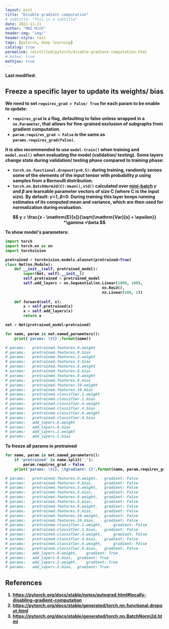 ```yaml
---
layout: post
title: "Disable gradient computation"
# subtitle: "This is a subtitle"
date: 2022-11-21
author: "MAI Minh"
header-img: "img/"
header-style: text
tags: [pytorch, deep learning]
catalog: true
permalink: /distilled/pytorch/disable-gradient-computation.html
# katex: true
mathjax: true
---
```

<b>Last modified: <script>document.write( document.lastModified );</script>

## Freeze a specific layer to update its weights/ bias

We need to set `requires_grad = False/ True` for each param to be enable to update:
- `requires_grad` is a flag, defaulting to false unless wrapped in a `nn.Parameter`, that allows for fine-grained exclusion of subgraphs from gradient computation.
- `param.requires_grad = False` is the same as `params.requires_grad(False)`.

It is also recommended to use `model.train()` when training and `model.eval()` when evaluating the model (validation/ testing). Some layers change state during validation/ testing phase compared to training phase:
- `torch.nn.functional.dropout(p=0.5)`: during training, **randomly zeroes** some of the elements of the input tensor with probability $p$ using samples from a Bernoulli distribution.
- `torch.nn.BatchNorm2d(C)`: `mean()`, `std()` calculated over [mini-batch](https://developers.google.com/machine-learning/glossary#mini-batch) $\gamma$ and $\beta$ are learnable parameter vectors of size C (where C is the input size). By default: $\gamma$=1, $\beta$=0. **During training this layer keeps running estimates of its computed mean and variance, which are then used for normalization during evaluation**.

$$
y = \frac{x - \mathrm{E}[x]}{\sqrt{\mathrm{Var}[x] + \epsilon}} *\gamma +\beta
$$

To show model's parameters:
```python
import torch
import torch.nn as nn
import torchvision

pretrained = torchvision.models.alexnet(pretrained=True)
class Net(nn.Module):
    def __init__(self, pretrained_model):
        super(Net, self).__init__()
        self.pretrained = pretrained_model
        self.add_layers = nn.Sequential(nn.Linear(1000, 100),
                                           nn.ReLU(),
                                           nn.Linear(100, 2))
        
    def forward(self, x):
        x = self.pretrained(x)
        x = self.add_layers(x)
        return x

net = Net(pretrained_model=pretrained)

for name, param in net.named_parameters():
    print('params: \t{}'.format(name))

# params: 	pretrained.features.0.weight
# params: 	pretrained.features.0.bias
# params: 	pretrained.features.3.weight
# params: 	pretrained.features.3.bias
# params: 	pretrained.features.6.weight
# params: 	pretrained.features.6.bias
# params: 	pretrained.features.8.weight
# params: 	pretrained.features.8.bias
# params: 	pretrained.features.10.weight
# params: 	pretrained.features.10.bias
# params: 	pretrained.classifier.1.weight
# params: 	pretrained.classifier.1.bias
# params: 	pretrained.classifier.4.weight
# params: 	pretrained.classifier.4.bias
# params: 	pretrained.classifier.6.weight
# params: 	pretrained.classifier.6.bias
# params: 	add_layers.0.weight
# params: 	add_layers.0.bias
# params: 	add_layers.2.weight
# params: 	add_layers.2.bias
```

To freeze all params in pretrained

```python
for name, param in net.named_parameters():
    if 'pretrained' in name.split('.'):
        param.requires_grad = False
    print('params: \t{}, \tgradient: {}'.format(name, param.requires_grad))

# params: 	pretrained.features.0.weight, 	gradient: False
# params: 	pretrained.features.0.bias, 	gradient: False
# params: 	pretrained.features.3.weight, 	gradient: False
# params: 	pretrained.features.3.bias, 	gradient: False
# params: 	pretrained.features.6.weight, 	gradient: False
# params: 	pretrained.features.6.bias, 	gradient: False
# params: 	pretrained.features.8.weight, 	gradient: False
# params: 	pretrained.features.8.bias, 	gradient: False
# params: 	pretrained.features.10.weight, 	gradient: False
# params: 	pretrained.features.10.bias, 	gradient: False
# params: 	pretrained.classifier.1.weight, 	gradient: False
# params: 	pretrained.classifier.1.bias, 	gradient: False
# params: 	pretrained.classifier.4.weight, 	gradient: False
# params: 	pretrained.classifier.4.bias, 	gradient: False
# params: 	pretrained.classifier.6.weight, 	gradient: False
# params: 	pretrained.classifier.6.bias, 	gradient: False
# params: 	add_layers.0.weight, 	gradient: True
# params: 	add_layers.0.bias, 	gradient: True
# params: 	add_layers.2.weight, 	gradient: True
# params: 	add_layers.2.bias, 	gradient: True
```

## References

1. <https://pytorch.org/docs/stable/notes/autograd.html#locally-disabling-gradient-computation>
2. <https://pytorch.org/docs/stable/generated/torch.nn.functional.dropout.html>
3. <https://pytorch.org/docs/stable/generated/torch.nn.BatchNorm2d.html>
